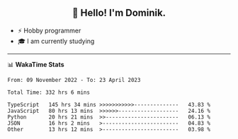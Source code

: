 <h2 align="center">👋 Hello! I'm Dominik.</h2>

- ⚡ Hobby programmer
- 🎓 I am currently studying

---
📊 **WakaTime Stats**
<!--START_SECTION:waka-->

```text
From: 09 November 2022 - To: 23 April 2023

Total Time: 332 hrs 6 mins

TypeScript   145 hrs 34 mins >>>>>>>>>>>--------------   43.83 %
JavaScript   80 hrs 13 mins  >>>>>>-------------------   24.16 %
Python       20 hrs 21 mins  >>-----------------------   06.13 %
JSON         16 hrs 2 mins   >------------------------   04.83 %
Other        13 hrs 12 mins  >------------------------   03.98 %
```

<!--END_SECTION:waka-->
